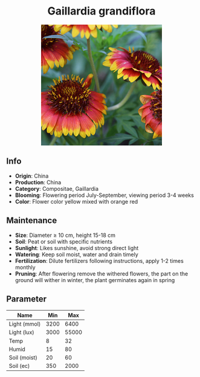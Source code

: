 <h1 align='center'>Gaillardia grandiflora</h1>
<p align="center">
    <img 
        align='center'
        width='320'
        src="../images/gaillardia grandiflora.png" 
        alt='Gaillardia grandiflora' />
</p>

## Info

 - **Origin**: China
 - **Production**: China
 - **Category**: Compositae, Gaillardia
 - **Blooming**: Flowering period July-September, viewing period 3-4 weeks
 - **Color**: Flower color yellow mixed with orange red

## Maintenance

 - **Size**: Diameter ≥ 10 cm, height 15-18 cm
 - **Soil**: Peat or soil with specific nutrients
 - **Sunlight**: Likes sunshine, avoid strong direct light
 - **Watering**: Keep soil moist, water and drain timely
 - **Fertilization**: Dilute fertilizers following instructions, apply 1-2 times monthly
 - **Pruning**: After flowering remove the withered flowers, the part on the ground will wither in winter, the plant germinates again in spring

## Parameter

| Name         | Min  | Max   |
|--------------|------|-------|
| Light (mmol) | 3200 | 6400  |
| Light (lux)  | 3000 | 55000 |
| Temp         | 8    | 32    |
| Humid        | 15   | 80    |
| Soil (moist) | 20   | 60    |
| Soil (ec)    | 350  | 2000  |